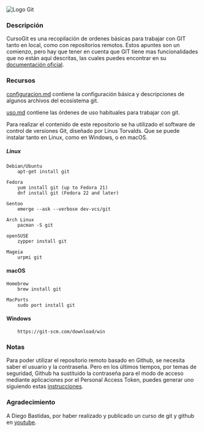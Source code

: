 ![](https://upload.wikimedia.org/wikipedia/commons/6/62/Git-logo-orange.svg "Logo Git")

### Descripción

CursoGit es una recopilación de ordenes básicas para trabajar con GIT tanto en local, como con repositorios remotos. Estos apuntes son un comienzo, pero hay que tener en cuenta que GIT tiene mas funcionalidades que no están aquí descritas, las cuales puedes encontrar en su [documentación oficial](https://git-scm.com/doc).

### Recursos

[configuracion.md](configuracion.md) contiene la configuración básica y descripciones de algunos archivos del ecosistema git.

[uso.md](uso.md) contiene las órdenes de uso habituales para trabajar con git.


Para realizar el contenido de este repositorio se ha utilizado el software de control de versiones Git, diseñado por Linus Torvalds. Que se puede instalar tanto en Linux, como en Windows, o en macOS.

##### Linux

```
Debian/Ubuntu
	apt-get install git

Fedora
	yum install git (up to Fedora 21)
	dnf install git (Fedora 22 and later)

Gentoo
	emerge --ask --verbose dev-vcs/git

Arch Linux
	pacman -S git

openSUSE
	zypper install git

Mageia
	urpmi git
```

#### macOS

```
Homebrew
	brew install git

MacPorts
	sudo port install git
```

#### Windows

```
	https://git-scm.com/download/win
```

### Notas

Para poder utilizar el repositorio remoto basado en Github, se necesita saber el usuario y la contraseña. Pero en los últimos tiempos, por temas de seguridad,  Github ha sustituido la contraseña para el modo de acceso mediante aplicaciones por el Personal Access Token, puedes generar uno siguiendo estas [instrucciones](https://docs.github.com/es/authentication/keeping-your-account-and-data-secure/creating-a-personal-access-token).

### Agradecimiento

A Diego Bastidas, por haber realizado y publicado un curso de git y github en [youtube](https://www.youtube.com/c/dfbastidas).
